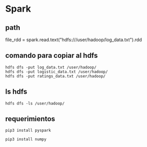 # Spark

## path
file_rdd = spark.read.text("hdfs:///user/hadoop/log_data.txt").rdd

##  comando para copiar al hdfs
```
hdfs dfs -put log_data.txt /user/hadoop/
hdfs dfs -put logistic_data.txt /user/hadoop/
hdfs dfs -put ratings_data.txt /user/hadoop/
```

## ls hdfs
```
hdfs dfs -ls /user/hadoop/
```

## requerimientos
```
pip3 install pyspark

pip3 install numpy
```